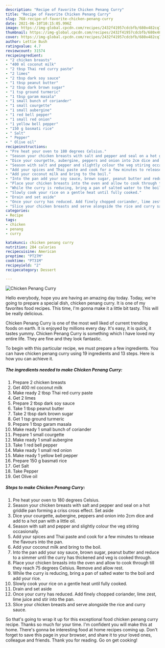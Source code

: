 ```yaml
---
description: "Recipe of Favorite Chicken Penang Curry"
title: "Recipe of Favorite Chicken Penang Curry"
slug: 768-recipe-of-favorite-chicken-penang-curry
date: 2021-06-10T10:15:05.996Z
image: https://img-global.cpcdn.com/recipes/2432f41957cdcbfb/680x482cq70/chicken-penang-curry-recipe-main-photo.jpg
thumbnail: https://img-global.cpcdn.com/recipes/2432f41957cdcbfb/680x482cq70/chicken-penang-curry-recipe-main-photo.jpg
cover: https://img-global.cpcdn.com/recipes/2432f41957cdcbfb/680x482cq70/chicken-penang-curry-recipe-main-photo.jpg
author: Lettie Bush
ratingvalue: 4.7
reviewcount: 31574
recipeingredient:
- "2 chicken breasts"
- "400 ml coconut milk"
- "2 tbsp Thai red curry paste"
- "2 limes"
- "2 tbsp dark soy sauce"
- "1 tbsp peanut butter"
- "2 tbsp dark brown sugar"
- "1 tsp ground turmeric"
- "1 tbsp garam masala"
- "1 small bunch of coriander"
- "1 small courgette"
- "1 small aubergine"
- "1 red bell pepper"
- "1 small red onion"
- "1 yellow bell pepper"
- "150 g basmati rice"
- " Salt"
- " Pepper"
- " Olive oil"
recipeinstructions:
- "Pre heat your oven to 180 degrees Celsius."
- "Season your chicken breasts with salt and pepper and seal on a hot griddle pan forming a criss cross effect. Set aside"
- "Dice your courgette, aubergine, peppers and onion into 2cm dice and add to a hot pan with a little oil."
- "Season with salt and pepper and slightly colour the veg stiring occasionally."
- "Add your spices and Thai paste and cook for a few minutes to release the flavours into the pan."
- "Add your coconut milk and bring to the boil."
- "Into the pan add your soy sauce, brown sugar, peanut butter and reduce to a simmer until the curry has thickened and veg is cooked through."
- "Place your chicken breasts into the oven and allow to cook through till they reach 75 degrees Celsius. Remove and allow rest."
- "While the curry is reducing, bring a pan of salted water to the boil and add your rice."
- "Slowly cook your rice on a gentle heat until fully cooked."
- "Drain and set aside"
- "Once your curry has reduced. Add finely chopped coriander, lime zest, lime juice and stir into the pan."
- "Slice your chicken breasts and serve alongside the rice and curry sauce."
categories:
- Recipe
tags:
- chicken
- penang
- curry

katakunci: chicken penang curry 
nutrition: 284 calories
recipecuisine: American
preptime: "PT27M"
cooktime: "PT31M"
recipeyield: "2"
recipecategory: Dessert

---
```



![Chicken Penang Curry](https://img-global.cpcdn.com/recipes/2432f41957cdcbfb/680x482cq70/chicken-penang-curry-recipe-main-photo.jpg)

Hello everybody, hope you are having an amazing day today. Today, we're going to prepare a special dish, chicken penang curry. It is one of my favorites food recipes. This time, I'm gonna make it a little bit tasty. This will be really delicious.



Chicken Penang Curry is one of the most well liked of current trending foods on earth. It is enjoyed by millions every day. It's easy, it is quick, it tastes yummy. Chicken Penang Curry is something which I have loved my entire life. They are fine and they look fantastic.


To begin with this particular recipe, we must prepare a few ingredients. You can have chicken penang curry using 19 ingredients and 13 steps. Here is how you can achieve it.

<!--inarticleads1-->

##### The ingredients needed to make Chicken Penang Curry:

1. Prepare 2 chicken breasts
1. Get 400 ml coconut milk
1. Make ready 2 tbsp Thai red curry paste
1. Get 2 limes
1. Prepare 2 tbsp dark soy sauce
1. Take 1 tbsp peanut butter
1. Take 2 tbsp dark brown sugar
1. Get 1 tsp ground turmeric
1. Prepare 1 tbsp garam masala
1. Make ready 1 small bunch of coriander
1. Prepare 1 small courgette
1. Make ready 1 small aubergine
1. Take 1 red bell pepper
1. Make ready 1 small red onion
1. Make ready 1 yellow bell pepper
1. Prepare 150 g basmati rice
1. Get  Salt
1. Take  Pepper
1. Get  Olive oil




<!--inarticleads2-->

##### Steps to make Chicken Penang Curry:

1. Pre heat your oven to 180 degrees Celsius.
1. Season your chicken breasts with salt and pepper and seal on a hot griddle pan forming a criss cross effect. Set aside
1. Dice your courgette, aubergine, peppers and onion into 2cm dice and add to a hot pan with a little oil.
1. Season with salt and pepper and slightly colour the veg stiring occasionally.
1. Add your spices and Thai paste and cook for a few minutes to release the flavours into the pan.
1. Add your coconut milk and bring to the boil.
1. Into the pan add your soy sauce, brown sugar, peanut butter and reduce to a simmer until the curry has thickened and veg is cooked through.
1. Place your chicken breasts into the oven and allow to cook through till they reach 75 degrees Celsius. Remove and allow rest.
1. While the curry is reducing, bring a pan of salted water to the boil and add your rice.
1. Slowly cook your rice on a gentle heat until fully cooked.
1. Drain and set aside
1. Once your curry has reduced. Add finely chopped coriander, lime zest, lime juice and stir into the pan.
1. Slice your chicken breasts and serve alongside the rice and curry sauce.




So that's going to wrap it up for this exceptional food chicken penang curry recipe. Thanks so much for your time. I'm confident you will make this at home. There's gonna be interesting food at home recipes coming up. Don't forget to save this page in your browser, and share it to your loved ones, colleague and friends. Thank you for reading. Go on get cooking!
